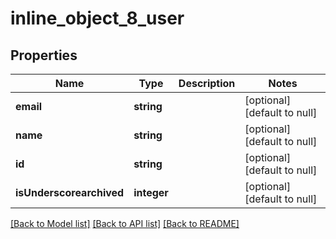 # inline_object_8_user

## Properties
Name | Type | Description | Notes
------------ | ------------- | ------------- | -------------
**email** | **string** |  | [optional] [default to null]
**name** | **string** |  | [optional] [default to null]
**id** | **string** |  | [optional] [default to null]
**isUnderscorearchived** | **integer** |  | [optional] [default to null]

[[Back to Model list]](../README.md#documentation-for-models) [[Back to API list]](../README.md#documentation-for-api-endpoints) [[Back to README]](../README.md)


